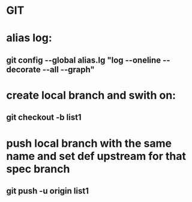 # 
# GIT 
# alias log:  
## git config --global alias.lg "log --oneline --decorate --all --graph"
# create local branch and swith on: 
## git checkout -b list1 
# push local branch with the same name and set def upstream for that spec branch
## git push -u origin list1
